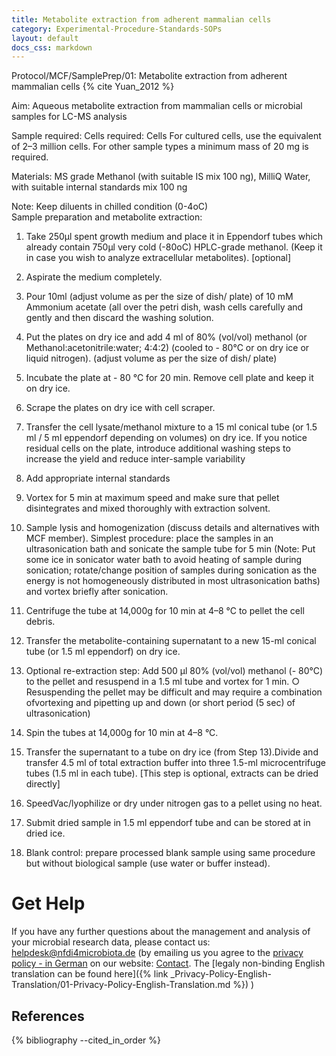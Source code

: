 ```yaml
---
title: Metabolite extraction from adherent mammalian cells
category: Experimental-Procedure-Standards-SOPs
layout: default
docs_css: markdown
---
```


Protocol/MCF/SamplePrep/01: Metabolite extraction from adherent mammalian cells {% cite Yuan_2012 %}

Aim: Aqueous metabolite extraction from mammalian cells or microbial samples for LC-MS analysis 

Sample required:
Cells required: Cells For cultured cells, use the equivalent of 2–3 million cells. For other sample types a minimum mass of 20 mg is required.
 
Materials:
MS grade Methanol (with suitable IS mix 100 ng), MilliQ Water, with suitable internal standards mix 100 ng

Note: Keep diluents in chilled condition (0-4oC)  
Sample preparation and metabolite extraction:

1.	Take 250μl spent growth medium and place it in Eppendorf tubes which already contain 750μl very cold (-80oC) HPLC-grade methanol. (Keep it in case you wish to analyze extracellular metabolites). [optional]
2.	Aspirate the medium completely.
3.	Pour 10ml (adjust volume as per the size of dish/ plate) of 10 mM Ammonium acetate (all over the petri dish, wash cells carefully and gently and then discard the washing solution.
4.	Put the plates on dry ice and add 4 ml of 80% (vol/vol) methanol (or Methanol:acetonitrile:water; 4:4:2) (cooled to - 80°C or on dry ice or liquid nitrogen). (adjust volume as per the size of dish/ plate)
5.	Incubate the plate at - 80 °C for 20 min. Remove cell plate and keep it on dry ice.
6.	Scrape the plates on dry ice with cell scraper.
7.	Transfer the cell lysate/methanol mixture to a 15 ml conical tube (or 1.5 ml / 5 ml eppendorf depending on volumes) on dry ice. If you notice residual cells on the plate, introduce additional washing steps to increase the yield and reduce inter-sample variability
8.	Add appropriate internal standards
9.	Vortex for 5 min at maximum speed and make sure that pellet disintegrates and mixed thoroughly with extraction solvent.
10.	Sample lysis and homogenization (discuss details and alternatives with MCF member). Simplest procedure: place the samples in an ultrasonication bath and sonicate the sample tube for 5 min (Note: Put some ice in sonicator water bath to avoid heating of sample during sonication; rotate/change position of samples during sonication as the energy is not homogeneously distributed in most ultrasonication baths) and vortex briefly after sonication.
11.	Centrifuge the tube at 14,000g for 10 min at 4–8 °C to pellet the cell debris.
12.	Transfer the metabolite-containing supernatant to a new 15-ml conical tube (or 1.5 ml eppendorf) on dry ice.
13.	Optional re-extraction step: Add 500 μl 80% (vol/vol) methanol (- 80°C) to the pellet and resuspend in a 1.5 ml tube and vortex for 1 min.
○	Resuspending the pellet may be difficult and may require a combination ofvortexing and pipetting up and down (or short period (5 sec) of ultrasonication)
14.	Spin the tubes at 14,000g for 10 min at 4–8 °C.
15.	Transfer the supernatant to a tube on dry ice (from Step 13).Divide and transfer 4.5 ml of total extraction buffer into three 1.5-ml microcentrifuge tubes (1.5 ml in each tube). [This step is optional, extracts can be dried directly]

16.	SpeedVac/lyophilize or dry under nitrogen gas to a pellet using no heat.
17.	Submit dried sample in 1.5 ml eppendorf tube and can be stored at in dried ice.
18.	Blank control: prepare processed blank sample using same procedure but without biological sample (use water or buffer instead). 

# Get Help
If you have any further questions about the management and analysis of your microbial research data, please contact us: [helpdesk@nfdi4microbiota.de](mailto:helpdesk@nfdi4microbiota.de) (by emailing us you agree to the [privacy policy - in German](https://nfdi4microbiota.de/legals/privacy-policy.html) on our website: [Contact](https://nfdi4microbiota.de/contact-form/). The [legaly non-binding English translation can be found here]({% link _Privacy-Policy-English-Translation/01-Privacy-Policy-English-Translation.md %}) )

## References
{% bibliography --cited_in_order %}
